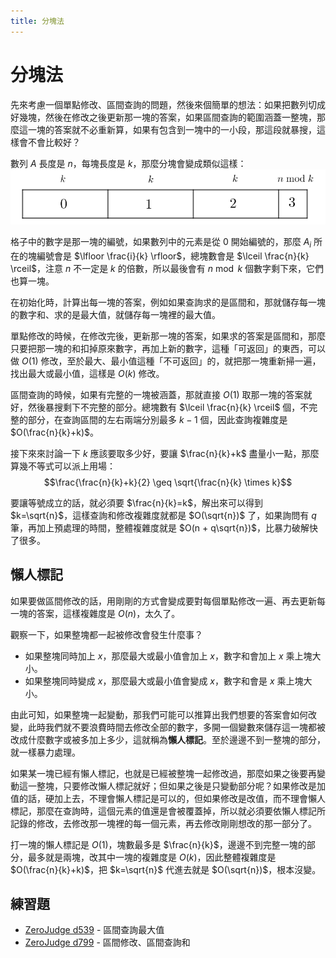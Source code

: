 ```yaml
---
title: 分塊法
---
```

# 分塊法

先來考慮一個單點修改、區間查詢的問題，然後來個簡單的想法：如果把數列切成好幾塊，然後在修改之後更新那一塊的答案，如果區間查詢的範圍涵蓋一整塊，那麼這一塊的答案就不必重新算，如果有包含到一塊中的一小段，那這段就暴搜，這樣會不會比較好？

數列 $A$ 長度是 $n$，每塊長度是 $k$，那麼分塊會變成類似這樣：
<img width="600px" src="/images/sqrt/sqrt-decomposition/sqrt-decomposition.png">

格子中的數字是那一塊的編號，如果數列中的元素是從 $0$ 開始編號的，那麼 $A_i$ 所在的塊編號會是 $\lfloor \frac{i}{k} \rfloor$，總塊數會是 $\lceil \frac{n}{k} \rceil$，注意 $n$ 不一定是 $k$ 的倍數，所以最後會有 $n \bmod k$ 個數字剩下來，它們也算一塊。

在初始化時，計算出每一塊的答案，例如如果查詢求的是區間和，那就儲存每一塊的數字和、求的是最大值，就儲存每一塊裡的最大值。

單點修改的時候，在修改完後，更新那一塊的答案，如果求的答案是區間和，那麼只要把那一塊的和扣掉原來數字，再加上新的數字，這種「可返回」的東西，可以做 $O(1)$ 修改，至於最大、最小值這種「不可返回」的，就把那一塊重新掃一遍，找出最大或最小值，這樣是 $O(k)$ 修改。

區間查詢的時候，如果有完整的一塊被涵蓋，那就直接 $O(1)$ 取那一塊的答案就好，然後暴搜剩下不完整的部分。總塊數有 $\lceil \frac{n}{k} \rceil$ 個，不完整的部分，在查詢區間的左右兩端分別最多 $k - 1$ 個，因此查詢複雜度是 $O(\frac{n}{k}+k)$。

接下來來討論一下 $k$ 應該要取多少好，要讓 $\frac{n}{k}+k$ 盡量小一點，那麼算幾不等式可以派上用場：
$$\frac{\frac{n}{k}+k}{2} \geq \sqrt{\frac{n}{k} \times k}$$

要讓等號成立的話，就必須要 $\frac{n}{k}=k$，解出來可以得到 $k=\sqrt{n}$，這樣查詢和修改複雜度就都是 $O(\sqrt{n})$ 了，如果詢問有 $q$ 筆，再加上預處理的時間，整體複雜度就是 $O(n + q\sqrt{n})$，比暴力破解快了很多。

## 懶人標記

如果要做區間修改的話，用剛剛的方式會變成要對每個單點修改一遍、再去更新每一塊的答案，這樣複雜度是 $O(n)$，太久了。

觀察一下，如果整塊都一起被修改會發生什麼事？

- 如果整塊同時加上 $x$，那麼最大或最小值會加上 $x$，數字和會加上 $x$ 乘上塊大小。
- 如果整塊同時變成 $x$，那麼最大或最小值會變成 $x$，數字和會是 $x$ 乘上塊大小。

由此可知，如果整塊一起變動，那我們可能可以推算出我們想要的答案會如何改變，此時我們就不要浪費時間去修改全部的數字，多開一個變數來儲存這一塊都被改成什麼數字或被多加上多少，這就稱為**懶人標記**。至於邊邊不到一整塊的部分，就一樣暴力處理。

如果某一塊已經有懶人標記，也就是已經被整塊一起修改過，那麼如果之後要再變動這一整塊，只要修改懶人標記就好；但如果之後是只變動部分呢？如果修改是加值的話，硬加上去，不理會懶人標記是可以的，但如果修改是改值，而不理會懶人標記，那麼在查詢時，這個元素的值還是會被覆蓋掉，所以就必須要依懶人標記所記錄的修改，去修改那一塊裡的每一個元素，再去修改剛剛想改的那一部分了。

打一塊的懶人標記是 $O(1)$，塊數最多是 $\frac{n}{k}$，邊邊不到完整一塊的部分，最多就是兩塊，改其中一塊的複雜度是 $O(k)$，因此整體複雜度是 $O(\frac{n}{k}+k)$，把 $k=\sqrt{n}$ 代進去就是 $O(\sqrt{n})$，根本沒變。

## 練習題

- [ZeroJudge d539](https://zerojudge.tw/ShowProblem?problemid=d539) - 區間查詢最大值
- [ZeroJudge d799](https://zerojudge.tw/ShowProblem?problemid=d799) - 區間修改、區間查詢和
